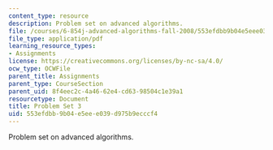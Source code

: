 ```yaml
---
content_type: resource
description: Problem set on advanced algorithms.
file: /courses/6-854j-advanced-algorithms-fall-2008/553efdbb9b04e5eee039d975b9ecccf4_ps3.pdf
file_type: application/pdf
learning_resource_types:
- Assignments
license: https://creativecommons.org/licenses/by-nc-sa/4.0/
ocw_type: OCWFile
parent_title: Assignments
parent_type: CourseSection
parent_uid: 8f4eec2c-4a46-62e4-cd63-98504c1e39a1
resourcetype: Document
title: Problem Set 3
uid: 553efdbb-9b04-e5ee-e039-d975b9ecccf4
---
```

Problem set on advanced algorithms.